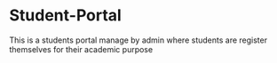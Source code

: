 # Student-Portal
This is a students portal manage by admin where students are register themselves for their academic purpose
